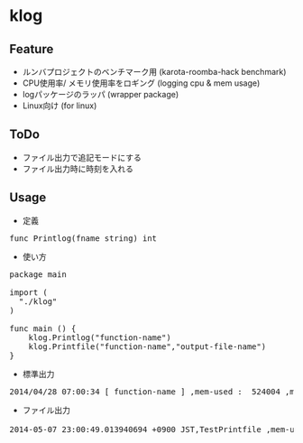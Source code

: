 klog
============

## Feature
- ルンバプロジェクトのベンチマーク用 (karota-roomba-hack benchmark)
- CPU使用率/ メモリ使用率をロギング (logging cpu & mem usage)
- logパッケージのラッパ (wrapper package)
- Linux向け (for linux)

## ToDo
- ファイル出力で追記モードにする
- ファイル出力時に時刻を入れる

## Usage
- 定義

<pre>
func Printlog(fname string) int
</pre>

- 使い方

<pre>
package main

import (
  "./klog"
)

func main () {
	klog.Printlog("function-name")
	klog.Printfile("function-name","output-file-name")
}
</pre>

- 標準出力

<pre>
2014/04/28 07:00:34 [ function-name ] ,mem-used :  524004 ,mem-free :  105696 ,cpu-used :  1
</pre>

- ファイル出力

<pre>
2014-05-07 23:00:49.013940694 +0900 JST,TestPrintfile ,mem-used : 336008kB ,mem-free : 503652kB ,cpu-used : 4％</pre>